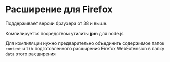 # Расширение для Firefox
Поддерживает версии браузера от 38 и выше.

Компилируется посредством утилиты **jpm** для node.js

Для компиляции нужно предварительно объединить содержимое папок `content` и `lib` подготовленного расширения Firefox WebExtension в папку `data` этого расширения
